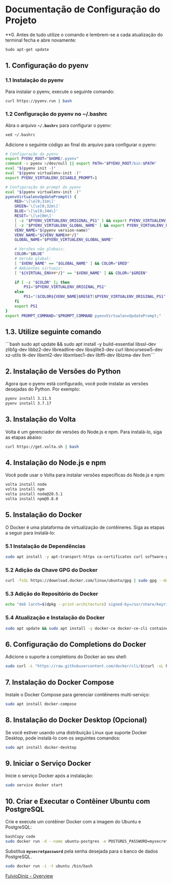 # **Documentação de Configuração do Projeto**
**0. Antes de tudo utilize o comando e lembrem-se a cada atualização do terminal fecha e abre novamente:
```bash
Sudo apt-get update
```
## **1. Configuração do pyenv**


### **1.1 Instalação do pyenv**

Para instalar o pyenv, execute o seguinte comando:

```bash
curl https://pyenv.run | bash

```

### **1.2 Configuração do pyenv no ~/.bashrc**

Abra o arquivo **`~/.bashrc`** para configurar o pyenv:

```bash
xed ~/.bashrc

```

Adicione o seguinte código ao final do arquivo para configurar o pyenv:

```bash
# Configuração do pyenv
export PYENV_ROOT="$HOME/.pyenv"
command -v pyenv >/dev/null || export PATH="$PYENV_ROOT/bin:$PATH"
eval "$(pyenv init -)"
eval "$(pyenv virtualenv-init -)"
export PYENV_VIRTUALENV_DISABLE_PROMPT=1

# Configuração do prompt do pyenv
eval "$(pyenv virtualenv-init -)"
pyenvVirtualenvUpdatePrompt() {
    RED='\[\e[0;31m\]'
    GREEN='\[\e[0;32m\]'
    BLUE='\[\e[0;34m\]'
    RESET='\[\e[0m\]'
    [ -z "$PYENV_VIRTUALENV_ORIGINAL_PS1" ] && export PYENV_VIRTUALENV_ORIGINAL_PS1="$PS1"
    [ -z "$PYENV_VIRTUALENV_GLOBAL_NAME" ] && export PYENV_VIRTUALENV_GLOBAL_NAME="$(pyenv global)"
    VENV_NAME="$(pyenv version-name)"
    VENV_NAME="${VENV_NAME##*/}"
    GLOBAL_NAME="$PYENV_VIRTUALENV_GLOBAL_NAME"

    # Versões não globais:
    COLOR="$BLUE"
    # Versão global:
    [ "$VENV_NAME" == "$GLOBAL_NAME" ] && COLOR="$RED"
    # Ambientes virtuais:
    [ "${VIRTUAL_ENV##*/}" == "$VENV_NAME" ] && COLOR="$GREEN"

    if [ -z "$COLOR" ]; then
        PS1="$PYENV_VIRTUALENV_ORIGINAL_PS1"
    else
        PS1="($COLOR${VENV_NAME}$RESET)$PYENV_VIRTUALENV_ORIGINAL_PS1"
    fi
    export PS1
}
export PROMPT_COMMAND="$PROMPT_COMMAND pyenvVirtualenvUpdatePrompt;"

```
## **1.3. Utilize seguinte comando**
´´´bash
sudo apt update && sudo apt install -y build-essential libssl-dev zlib1g-dev libbz2-dev libreadline-dev libsqlite3-dev curl libncursesw5-dev xz-utils tk-dev libxml2-dev libxmlsec1-dev libffi-dev liblzma-dev llvm```

## **2. Instalação de Versões do Python**

Agora que o pyenv está configurado, você pode instalar as versões desejadas do Python. Por exemplo:

```bash
pyenv install 3.11.5
pyenv install 3.7.17

```

## **3. Instalação do Volta**

Volta é um gerenciador de versões do Node.js e npm. Para instalá-lo, siga as etapas abaixo:

```bash
curl https://get.volta.sh | bash

```

## **4. Instalação do Node.js e npm**

Você pode usar o Volta para instalar versões específicas do Node.js e npm:

```bash
volta install node
volta install npm
volta install node@20.5.1
volta install npm@9.8.0

```

## **5. Instalação do Docker**

O Docker é uma plataforma de virtualização de contêineres. Siga as etapas a seguir para instalá-lo:

### **5.1 Instalação de Dependências**

```bash
sudo apt install -y apt-transport-https ca-certificates curl software-properties-common gnupg lsb-release

```

### **5.2 Adição da Chave GPG do Docker**

```bash
curl -fsSL https://download.docker.com/linux/ubuntu/gpg | sudo gpg --dearmor -o /usr/share/keyrings/docker-archive-keyring.gpg

```

### **5.3 Adição do Repositório do Docker**

```bash
echo "deb [arch=$(dpkg --print-architecture) signed-by=/usr/share/keyrings/docker-archive-keyring.gpg] https://download.docker.com/linux/ubuntu jammy stable" | sudo tee /etc/apt/sources.list.d/docker.list > /dev/null

```

### **5.4 Atualização e Instalação do Docker**

```bash
sudo apt update && sudo apt install -y docker-ce docker-ce-cli containerd.io docker-buildx-plugin

```

## **6. Configuração do Completions do Docker**

Adicione o suporte a completions do Docker ao seu shell:

```bash
sudo curl -L "https://raw.githubusercontent.com/docker/cli/$(curl -sL https://api.github.com/repos/docker/docker/releases/latest | grep tag_name | cut -d'"' -f 4)/contrib/completion/bash/docker" -o /etc/bash_completion.d/docker

```

## **7. Instalação do Docker Compose**

Instale o Docker Compose para gerenciar contêineres multi-serviço:

```bash
sudo apt install docker-compose

```

## **8. Instalação do Docker Desktop (Opcional)**

Se você estiver usando uma distribuição Linux que suporte Docker Desktop, pode instalá-lo com os seguintes comandos:

```bash
sudo apt install docker-desktop

```

## **9. Iniciar o Serviço Docker**

Inicie o serviço Docker após a instalação:

```bash
sudo service docker start

```

## **10. Criar e Executar o Contêiner Ubuntu com PostgreSQL**

Crie e execute um contêiner Docker com a imagem do Ubuntu e PostgreSQL:

```bash
bashCopy code
sudo docker run -d --name ubuntu-postgres -e POSTGRES_PASSWORD=mysecretpassword -p 5432:5432 postgres:latest

```

Substitua **`mysecretpassword`** pela senha desejada para o banco de dados PostgreSQL.

```bash
sudo docker run -i -t ubuntu /bin/bash

```

[FulvioDiniz - Overview](https://github.com/FulvioDiniz)
